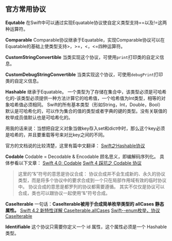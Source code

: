 ## 官方常用协议
**Equtable**
 在Swift中可以通过实现Equatable协议使自定义类型支持==以及!=这两种运算符。

**Comparable**
 Comparable协议继承于Equatable，实现Comparable协议可以在Equatable的基础上使类型支持>，>=，<，<=四种运算符。

**CustomStringConvertible**
 当类实现这个协议，可使用`print`打印类的自定义信息。

**CustomDebugStringConvertible**
 当类实现这个协议，可使用`debugPrint`打印类的自定义信息。

**Hashable**
 继承于Equatable。
 一个类型为了存储在集合中，该类型必须是可哈希化的-该类型必须提供一种方法计算它的哈希值，一个哈希值为Int类型，相等的对象哈希值必须相同。
 Swift的所有基本类型（形如String，Int，Double，Bool）默认是可哈希化的，可以作为集合的值的类型或者字典的键的类型。没有关联值的枚举成员值默认也是可哈希化的。

用我的话来说：当想把自定义对象当做key存入set和dict中时，那么这个key必须是哈希的，并且要重载等号来对比key之间的不同。

官方的文档说的比较清楚，这里有篇中文翻译：
 [Swift之Hashable协议](https://links.jianshu.com/go?to=https%3A%2F%2Fcloud.tencent.com%2Fdeveloper%2Fuser%2F1533786)

**Codable**
 Codable = Decodable & Encodable
 顾名思义，即编解码序列化。
 具体参看以下文章：
 [Swift 4.0: Codable](https://www.jianshu.com/p/febdd25ae525)
 [Swift 4 踩坑之 Codable 协议](https://links.jianshu.com/go?to=http%3A%2F%2Fwww.imooc.com%2Farticle%2F273822)

> 这里的“&”符号的意思是协议合成：
>  协议合成并不会生成新的、永久的协议类型，而是将多个协议中的要求合成到一个只在局部作用域有效的临时协议中。
>  协议合成的意思是都罗列的协议都需要遵循。
>  其实不仅仅是协议可以合成，类也可以跟协议一起使用“&”符号合成。

**CaseIterable**
 一句话：**CaseIterable被用于合成简单枚举类型的 allCases 静态属性。**
 [Swift 4.2 新特性详解 CaseIterable.allCases](https://www.jianshu.com/p/92b88e4525d1)
 [Swift--enum枚举，协议CaseIterable](https://links.jianshu.com/go?to=https%3A%2F%2Fblog.csdn.net%2Fsoftwaredoger%2Farticle%2Fdetails%2F98872886)

**Identifiable**
 这个协议只需要你定义一个 id 属性，这个属性必须是一个 Hashable 类型。